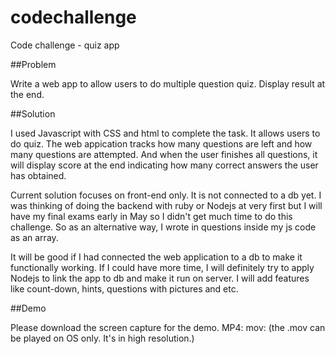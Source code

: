 # codechallenge
Code challenge - quiz app

##Problem 

Write a web app to allow users to do multiple question quiz. Display result at the end.


##Solution

I used Javascript with CSS and html to complete the task. It allows users to do quiz. The web appication tracks how many questions are left and how many questions are attempted. And when the user finishes all questions, it will display score at the end indicating how many correct answers the user has obtained.

Current solution focuses on front-end only. It is not connected to a db yet. I was thinking of doing the backend with ruby or Nodejs at very first but I will have my final exams early in May so I didn't get much time to do this challenge. So as an alternative way, I wrote in questions inside my js code as an array. 

It will be good if I had connected the web application to a db to make it functionally working. If I could have more time, I will definitely try to apply Nodejs to link the app to db and make it run on server. I will add features like count-down, hints, questions with pictures and etc.   

##Demo

Please download the screen capture for the demo. 
MP4: 
mov: 
(the .mov can be played on OS only. It's in high resolution.)
